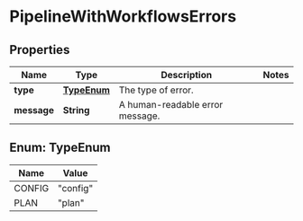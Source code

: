 

# PipelineWithWorkflowsErrors

## Properties

Name | Type | Description | Notes
------------ | ------------- | ------------- | -------------
**type** | [**TypeEnum**](#TypeEnum) | The type of error. | 
**message** | **String** | A human-readable error message. | 



## Enum: TypeEnum

Name | Value
---- | -----
CONFIG | &quot;config&quot;
PLAN | &quot;plan&quot;



